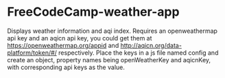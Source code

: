 # FreeCodeCamp-weather-app
Displays weather information and aqi index.
Requires an openweathermap api key and an aqicn api key, you could get them at https://openweathermap.org/appid 
and http://aqicn.org/data-platform/token/#/ respectively.
Place the keys in a js file named config and create an object, property names being openWeatherKey and aqicnKey, 
with corresponding api keys as the value.
